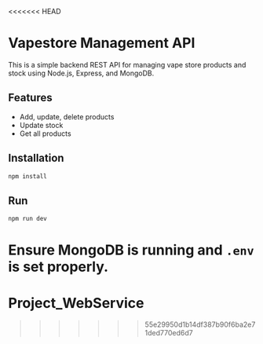 <<<<<<< HEAD
# Vapestore Management API

This is a simple backend REST API for managing vape store products and stock using Node.js, Express, and MongoDB.

## Features

- Add, update, delete products
- Update stock
- Get all products

## Installation

```bash
npm install
```

## Run

```bash
npm run dev
```

Ensure MongoDB is running and `.env` is set properly.
=======
# Project_WebService
>>>>>>> 55e29950d1b14df387b90f6ba2e71ded770ed6d7
